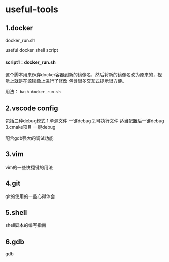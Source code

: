# useful-tools
## 1.docker
docker_run.sh

useful docker shell script

#### script1：docker_run.sh
这个脚本用来保存docker容器到新的镜像名，然后将新的镜像名改为原来的，视觉上就是在源镜像上进行了修改
包含很多交互式提示很方便。

用法：
`bash docker_run.sh`

## 2.vscode config

包括三种debug模式
1.单源文件   一键debug
2.可执行文件  适当配置后一键debug
3.cmake项目 一键debug

配合gdb强大的调试功能


## 3.vim
vim的一些快捷键的用法

## 4.git
git的使用的一些心得体会

## 5.shell
shell脚本的编写指南

## 6.gdb
gdb
